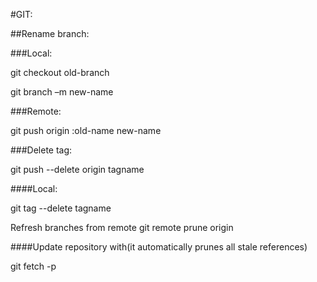 #GIT:

 

##Rename branch:

 

###Local:

git checkout old-branch

git branch –m new-name


###Remote:

git push origin :old-name new-name

 

 

###Delete tag:

git push --delete origin tagname

####Local:

git tag --delete tagname


Refresh branches from remote
git remote prune origin

####Update repository with(it automatically prunes all stale references)

git fetch -p
